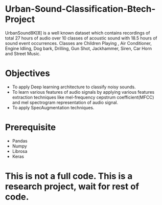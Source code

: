 # Urban-Sound-Classification-Btech-Project
UrbanSound8K[8] is a well known dataset  which contains recordings of total 27 hours of audio over 10 classes of acoustic sound with 18.5 hours of sound event occurrences. Classes are Children Playing , Air Conditioner, Engine Idling, Dog bark, Drilling, Gun Shot, Jackhammer, Siren, Car Horn and Street Music.
# Objectives
* To apply Deep learning architecture to classify noisy sounds.
* To learn various features of audio signals by applying various features extraction
techniques like mel-frequency cepstrum coefficient(MFCC) and mel spectrogram
representation of audio signal.
* To apply SpecAugmentation techniques.
# Prerequisite
* Pandas
* Numpy
* Librosa
* Keras
# This is not a full code. This is a research project, wait for rest of code.
